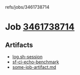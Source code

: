 refs/jobs/3461738714

# Job [3461738714](https://github.com/rokmoln/support-firecloud/runs/3461738714?check_suite_focus=true)

## Artifacts

* [log.sh-session](log.sh-session)
* [sf-ci-echo-benchmark](sf-ci-echo-benchmark)
* [some-job-artifact.md](some-job-artifact.md)

